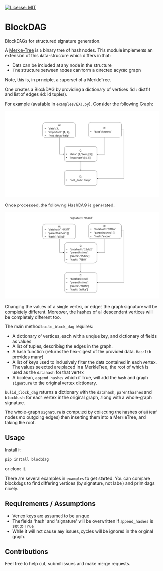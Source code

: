 [![License: MIT](https://img.shields.io/badge/License-MIT-yellow.svg)](https://opensource.org/licenses/MIT)

# BlockDAG
BlockDAGs for structured signature generation.

A [Merkle-Tree](https://en.wikipedia.org/wiki/Merkle_tree) is a binary tree of hash nodes.
This module implements an extension of this data-structure which differs in that:
- Data can be included at any node in the structure
- The structure between nodes can form a directed acyclic graph

Note, this is, in principle, a superset of a MerkleTree.

One creates a BlockDAG by providing a dictionary of vertices (id : dict()) 
and list of edges (id: id tuples).

For example (available in `examples/EX0.py`). Consider the following Graph:

<img src="https://github.com/pritchardn/BlockDAG/blob/main/img/ActualDAG.JPG"  />

Once processed, the following HashDAG is generated.

<img src="https://github.com/pritchardn/BlockDAG/blob/main/img/HashDAG.JPG"  />

Changing the values of a single vertex, or edges the graph signature will be completely different.
Moreover, the hashes of all descendent vertices will be completely different too.

The main method `build_block_dag` requires:
- A dictionary of vertices, each with a unqiue key, and dictionary of fields as values
- A list of tuples, describing the edges in the graph.
- A hash function (returns the hex-digest of the provided data. `Hashlib` provides many)
- A list of keys used to inclusively filter the data contained in each vertex. The values selected
are placed in a MerkleTree, the root of which is used as the `datahash` for that vertex
- A boolean, `append_hashes` which if True, will add the `hash` and graph `signature` to the 
original vertex dictionary.

`bulid_block_dag` returns a dictionary with the `datahash`, `parenthashes` and `blockhash` for each vertex
in the original graph, along with a whole-graph signature.

The whole-graph `signature` is computed by collecting the hashes of all leaf nodes (no outgoing edges)
then inserting them into a MerkleTree, and taking the root.

## Usage

Install it:

`pip install blockdag`

or clone it.

There are several examples in `examples` to get started.
You can compare blockdags to find differing vertices (by signature, not label) and print dags
nicely.

## Requirements / Assumptions

- Vertex keys are assumed to be unique
- The fields 'hash' and 'signature' will be overwritten if `append_hashes` is set to `True`
- While it will not cause any issues, cycles will be ignored in the original graph.

## Contributions
Feel free to help out, submit issues and make merge requests.